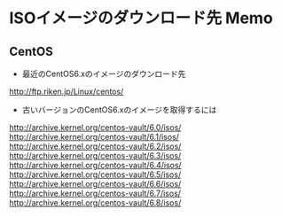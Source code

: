 # ISOイメージのダウンロード先 Memo

## CentOS

* 最近のCentOS6.xのイメージのダウンロード先

http://ftp.riken.jp/Linux/centos/

* 古いバージョンのCentOS6.xのイメージを取得するには

http://archive.kernel.org/centos-vault/6.0/isos/
http://archive.kernel.org/centos-vault/6.1/isos/
http://archive.kernel.org/centos-vault/6.2/isos/
http://archive.kernel.org/centos-vault/6.3/isos/
http://archive.kernel.org/centos-vault/6.4/isos/
http://archive.kernel.org/centos-vault/6.5/isos/
http://archive.kernel.org/centos-vault/6.6/isos/
http://archive.kernel.org/centos-vault/6.7/isos/
http://archive.kernel.org/centos-vault/6.8/isos/

